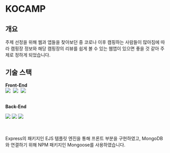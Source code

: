 
# KOCAMP

## 개요
주제 선정을 위해 웹과 앱들을 찾아보던 중 코로나 이후 캠핑하는 사람들이 많아짐에 따라 캠핑장 정보와 해당 캠핑장의 리뷰를 쉽게 볼 수 있는 웹앱이 있으면 좋을 것 같아 주제로 정하게 되었습니다.

## 기술 스택
<b>Front-End</b>
<br>
<img src="https://img.shields.io/badge/HTML-E34F26?style=flat-square&logo=HTML5&logoColor=white"/>&nbsp;&nbsp;<img src="https://img.shields.io/badge/CSS-1572B6?style=flat-square&logo=CSS3&logoColor=white"/>&nbsp;&nbsp;<img src="https://img.shields.io/badge/JavaScript-F7DF1E?style=flat-square&logo=JavaScript&logoColor=white"/>

<br>
<b>Back-End</b>
<br>
<p><img src="https://img.shields.io/badge/Node.js-339933?style=flat-square&logo=Node.js&logoColor=white"/> <img src="https://img.shields.io/badge/Express-000000?style=flat-square&logo=Express&logoColor=white"/> <img src="https://img.shields.io/badge/MongoDB-47A248?style=flat-square&logo=MongoDB&logoColor=white"/></p>


<br>
<br>
Express의 패키지인 EJS 템플릿 엔진을 통해 프론트 부분을 구현하였고, MongoDB와 연결하기 위해 NPM 패키지인 Mongoose를 사용하였습니다.